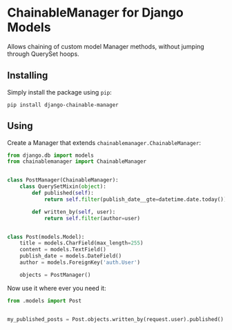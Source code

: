 ChainableManager for Django Models
==================================

Allows chaining of custom model Manager methods, without jumping through
QuerySet hoops.

Installing
----------

Simply install the package using `pip`:

`pip install django-chainable-manager`

Using
-----

Create a Manager that extends `chainablemanager.ChainableManager`:

```python
from django.db import models
from chainablemanager import ChainableManager


class PostManager(ChainableManager):
    class QuerySetMixin(object):
        def published(self):
            return self.filter(publish_date__gte=datetime.date.today())

        def written_by(self, user):
            return self.filter(author=user)


class Post(models.Model):
    title = models.CharField(max_length=255)
    content = models.TextField()
    publish_date = models.DateField()
    author = models.ForeignKey('auth.User')

    objects = PostManager()
```

Now use it where ever you need it:

```python
from .models import Post


my_published_posts = Post.objects.written_by(request.user).published()
```
